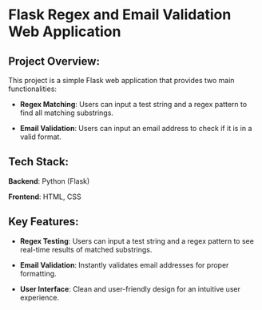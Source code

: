 # Flask Regex and Email Validation Web Application

## Project Overview:

This project is a simple Flask web application that provides two main functionalities:

- **Regex Matching**: Users can input a test string and a regex pattern to find all matching substrings.
  
- **Email Validation**: Users can input an email address to check if it is in a valid format.

## Tech Stack:

**Backend**: Python (Flask)

**Frontend**: HTML, CSS

## Key Features:

  - **Regex Testing**: Users can input a test string and a regex pattern to see real-time results of matched substrings.
  
  - **Email Validation**: Instantly validates email addresses for proper formatting.
   
  - **User Interface**: Clean and user-friendly design for an intuitive user experience.
